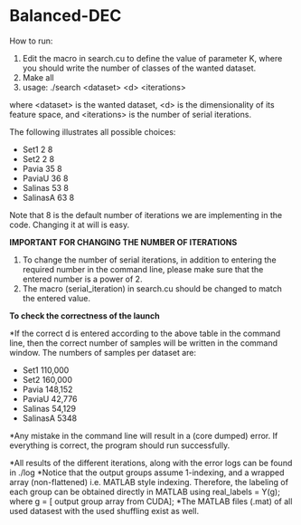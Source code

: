# Balanced-DEC
How to run:
1) Edit the macro in search.cu to define the value of parameter K, where you should write the number
of classes of the wanted dataset.
2) Make all
3) usage: ./search \<dataset\> \<d\> \<iterations\>

where \<dataset\> is the wanted dataset, \<d\> is the dimensionality of its feature space, and \<iterations\>
is the number of serial iterations.

The following illustrates all possible choices:

* Set1 	   2 	8
* Set2	   2	8
* Pavia    35	8
* PaviaU   36    8
* Salinas  53	8
* SalinasA 63    8

Note that 8 is the default number of iterations we are implementing in the code. Changing it at will 
is easy. 

**IMPORTANT FOR CHANGING THE NUMBER OF ITERATIONS**
1) To change the number of serial iterations, in addition to entering the required number in the command 
line, please make sure that the entered number is a power of 2.
2) The macro (serial_iteration) in search.cu should be changed to match the entered value.

**To check the correctness of the launch**

*If the correct d is entered according to the above table in the command line, then the correct number 
of samples will be written in the command window. The numbers of samples per dataset are:

* Set1 	   110,000
* Set2	   160,000
* Pavia     148,152
* PaviaU    42,776
* Salinas    54,129
* SalinasA   5348
	  
*Any mistake in the command line will result in a (core dumped) error. If everything is correct, the 
program should run successfully.

*All results of the different iterations, along with the error logs can be found in ./log
*Notice that the output groups assume 1-indexing, and a wrapped array (non-flattened) i.e. MATLAB
style indexing. Therefore, the labeling of each group can be obtained directly in MATLAB using 
	real_labels = Y(g);
where g = [ output group array from CUDA];
*The MATLAB files (.mat) of all used datasest with the used shuffling exist as well.
